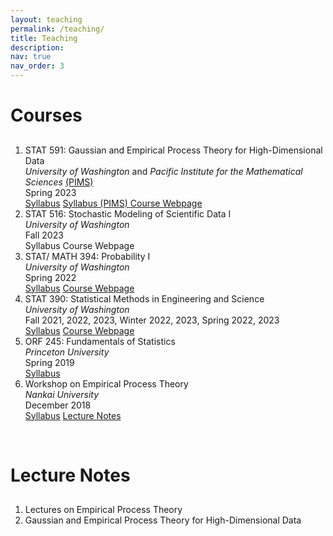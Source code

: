 ```yaml
---
layout: teaching
permalink: /teaching/
title: Teaching
description:
nav: true
nav_order: 3
---
```


 <div class="container mt-5">
        <h1 class="post-title"> Courses </h1>
        <div class="teaching">
            <h2 class="courses"> </h2>
            <ol class="courses">
                <li>
                    <div class="row">
                        <div class="col-sm-1 abbr"></div>
                        <div id="STAT591" class="col-sm-10">
                            <div class="title">STAT 591: Gaussian and Empirical Process Theory for High-Dimensional Data</div>
                           <div class="where">
                                 <em> University of Washington</em> and <em>Pacific Institute for the Mathematical Sciences </em> <a href = "https://www.pims.math.ca" target="_new">(PIMS)</a> 
                            </div>
                            <div class="when">
                                 Spring 2023
                            </div>
                            <div class="links">
                                    <a href="/assets/pdf/STAT 591 - Syllabus.pdf" class="btn btn-sm z-depth-0" role="button" rel="external nofollow noopener" target="_blank">Syllabus</a>
                                    <a href="https://courses.pims.math.ca/tag/2022-2023/" class="btn btn-sm z-depth-0" role="button" rel="external nofollow noopener" target="_blank">Syllabus (PIMS) </a>   
                                    <a href="https://canvas.uw.edu/courses/1635483" class="btn btn-sm z-depth-0" role="button" rel="external nofollow noopener" target="_blank">Course Webpage </a>   
                            </div>
                        </div>
                    </div>
                </li>
                <li>
                    <div class="row">
                        <div class="col-sm-1 abbr"></div>
                        <div id="STAT516" class="col-sm-10">
                            <div class="title">STAT 516: Stochastic Modeling of Scientific Data I</div>
                            <div class="where">
                                 <em> University of Washington </em>
                            </div>
                            <div class="when">
                                 Fall 2023
                            </div>
                            <div class="links">
                                    <a class="btn btn-sm z-depth-0" role="button" target="_blank">Syllabus</a>
                                    <a class="btn btn-sm z-depth-0" role="button" target="_blank">Course Webpage </a>   
                            </div>
                        </div>
                    </div>
                </li>
                <li>
                    <div class="row">
                        <div class="col-sm-1 abbr"></div>
                        <div id="STAT394" class="col-sm-10">
                            <div class="title">STAT/ MATH 394: Probability I</div>
                            <div class="where">
                                 <em> University of Washington </em>
                            </div>
                            <div class="when">
                                 Spring 2022
                            </div>
                            <div class="links">
                                    <a href="/assets/pdf/STAT 394 - Syllabus.pdf" class="btn btn-sm z-depth-0" role="button" rel="external nofollow noopener" target="_blank">Syllabus</a>
                                    <a href="https://canvas.uw.edu/courses/1548372" class="btn btn-sm z-depth-0" role="button" rel="external nofollow noopener" target="_blank">Course Webpage </a>   
                            </div>
                        </div>
                    </div>
                </li>
                 <li>
                    <div class="row">
                        <div class="col-sm-1 abbr"></div>
                        <div id="STAT390" class="col-sm-10">
                            <div class="title">STAT 390: Statistical Methods in Engineering and Science</div>
                            <div class="where">
                                 <em> University of Washington </em>
                            </div>
                            <div class="when">
                                 Fall 2021, 2022, 2023, Winter 2022, 2023, Spring 2022, 2023
                            </div>
                            <div class="links">
                                    <a href="/assets/pdf/STAT 390 - Syllabus - long version-2.pdf" class="btn btn-sm z-depth-0" role="button" rel="external nofollow noopener" target="_blank">Syllabus</a>
                                    <a href="https://canvas.uw.edu/courses/1635461" class="btn btn-sm z-depth-0" role="button" rel="external nofollow noopener" target="_blank">Course Webpage </a>   
                            </div>
                        </div>
                    </div>
                </li>
                  <li>
                    <div class="row">
                        <div class="col-sm-1 abbr"></div>
                        <div id="ORF245" class="col-sm-10">
                            <div class="title">ORF 245: Fundamentals of Statistics</div>
                            <div class="where">
                                 <em> Princeton University </em>
                            </div>
                            <div class="when">
                                 Spring 2019
                            </div>
                            <div class="links">
                                    <a href="/assets/pdf/ORF 245_Syllabus_Updated.pdf" class="btn btn-sm z-depth-0" role="button" rel="external nofollow noopener" target="_blank">Syllabus</a>
                            </div>
                        </div>
                    </div>
                </li>
                  <li>
                    <div class="row">
                        <div class="col-sm-1 abbr"></div>
                        <div id="Nankai" class="col-sm-10">
                            <div class="title">Workshop on Empirical Process Theory</div>
                            <div class="where">
                                 <em> Nankai University </em>
                            </div>  
                            <div class="when">
                                 December 2018
                            </div>
                            <div class="links">
                                    <a href="https://stat.nankai.edu.cn/2018/1126/c12333a129526/page.htm" class="btn btn-sm z-depth-0" role="button" rel="external nofollow noopener" target="_blank">Syllabus</a>
                                     <a href="/assets/pdf/empirical-proc-all-lectures.pdf" class="btn btn-sm z-depth-0" role="button" rel="external nofollow noopener" target="_blank">Lecture Notes</a>
                            </div>
                        </div>
                    </div>
                </li>
            </ol>
        </div>
  <p>
  <br>
   </p>
        <h1 class="post-title"> Lecture Notes </h1>
        <div class="teaching">
            <h2 class="courses"> </h2>
            <ol class="courses">
                <li>
                    <div class="row">
                        <div class="col-sm-1 abbr"></div>
                        <div id="Notes" class="col-sm-10">
                            <div <span class="title" <a href = "/assets/pdf/empirical-proc-all-lectures.pdf" rel="external nofollow noopener" target="_new"> Lectures on Empirical Process Theory </a> </span> </div>
                        </div>
                    </div>
                </li>
                 <li>
                    <div class="row">
                        <div class="col-sm-1 abbr"></div>
                        <div id="Notes" class="col-sm-10">
                            <div class="title">Gaussian and Empirical Process Theory for High-Dimensional Data</div>
                        </div>
                    </div>
                </li>
            </ol>
        </div>
    </div>
</div>
